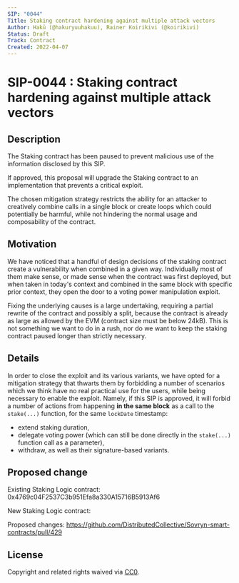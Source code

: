 ```yaml
---
SIP: "0044"
Title: Staking contract hardening against multiple attack vectors
Author: Hakū (@hakuryuuhakuu), Rainer Koirikivi (@koirikivi)
Status: Draft
Track: Contract
Created: 2022-04-07
---
```


# SIP-0044 : Staking contract hardening against multiple attack vectors

## Description  

The Staking contract has been paused to prevent malicious use of the information disclosed by this SIP.

If approved, this proposal will upgrade the Staking contract to an implementation that prevents a critical exploit.

The chosen mitigation strategy restricts the ability for an attacker to creatively combine calls in a single block or create loops which could potentially be harmful, while not hindering the normal usage and composability of the contract.

## Motivation

We have noticed that a handful of design decisions of the staking contract create a vulnerability when combined in a given way. Individually most of them make sense, or made sense when the contract was first deployed, but when taken in today's context and combined in the same block with specific prior context, they open the door to a voting power manipulation exploit.

Fixing the underlying causes is a large undertaking, requiring a partial rewrite of the contract and possibly a split, because the contract is already as large as allowed by the EVM (contract size must be below 24kB). This is not something we want to do in a rush, nor do we want to keep the staking contract paused longer than strictly necessary.


## Details

In order to close the exploit and its various variants, we have opted for a mitigation strategy that thwarts them by forbidding a number of scenarios which we think have no real practical use for the users, while being necessary to enable the exploit. Namely, if this SIP is approved, it will forbid a number of actions from happening **in the same block** as a call to the `stake(...)` function, for the same `lockDate` timestamp:
- extend staking duration,
- delegate voting power (which can still be done directly in the `stake(...)` function call as a parameter),
- withdraw,
as well as their signature-based variants.


## Proposed change  

Existing Staking Logic contract: 0x4769c04F2537C3b951Efa8a330A15716B5913Af6
  
New Staking Logic contract: 

Proposed changes: https://github.com/DistributedCollective/Sovryn-smart-contracts/pull/429

## License
Copyright and related rights waived via [CC0](https://creativecommons.org/publicdomain/zero/1.0/).